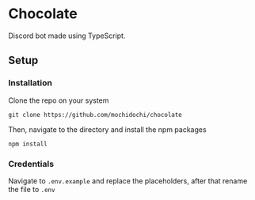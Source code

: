 # Chocolate
Discord bot made using TypeScript.

## Setup

### Installation
Clone the repo on your system

    git clone https://github.com/mochidochi/chocolate

Then, navigate to the directory and install the npm packages

    npm install
    
### Credentials
Navigate to `.env.example` and replace the placeholders, after that rename the file to `.env`


